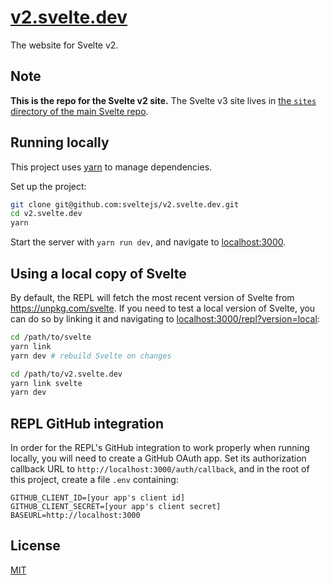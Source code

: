 # [v2.svelte.dev](https://v2.svelte.dev)

The website for Svelte v2.

## Note

**This is the repo for the Svelte v2 site.** The Svelte v3 site lives in [the `sites` directory of the main Svelte repo](https://github.com/sveltejs/svelte/tree/master/sites/).

## Running locally

This project uses [yarn](https://yarnpkg.com) to manage dependencies.

Set up the project:

```bash
git clone git@github.com:sveltejs/v2.svelte.dev.git
cd v2.svelte.dev
yarn
```

Start the server with `yarn run dev`, and navigate to [localhost:3000](http://localhost:3000).

## Using a local copy of Svelte

By default, the REPL will fetch the most recent version of Svelte from https://unpkg.com/svelte. If you need to test a local version of Svelte, you can do so by linking it and navigating to [localhost:3000/repl?version=local](http://localhost:3000/repl?version=local):

```bash
cd /path/to/svelte
yarn link
yarn dev # rebuild Svelte on changes

cd /path/to/v2.svelte.dev
yarn link svelte
yarn dev
```

## REPL GitHub integration

In order for the REPL's GitHub integration to work properly when running locally, you will need to create a GitHub OAuth app. Set its authorization callback URL to `http://localhost:3000/auth/callback`, and in the root of this project, create a file `.env` containing:

```
GITHUB_CLIENT_ID=[your app's client id]
GITHUB_CLIENT_SECRET=[your app's client secret]
BASEURL=http://localhost:3000
```

## License

[MIT](LICENSE)
